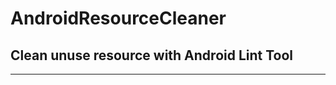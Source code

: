 AndroidResourceCleaner
======================

Clean unuse resource with Android Lint Tool
-------------------------------------------

---

